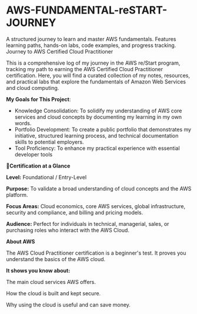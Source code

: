 # AWS-FUNDAMENTAL-reSTART-JOURNEY
A structured journey to learn and master AWS fundamentals. Features learning paths, hands-on labs, code examples, and progress tracking.
Journey to AWS Certified Cloud Practitioner

This is a comprehensive log of my journey in the AWS re/Start program, tracking my path to earning the AWS Certified Cloud Practitioner certification. Here, you will find a curated collection of my notes, resources, and practical labs that explore the fundamentals of Amazon Web Services and cloud computing.

**My Goals for This Project**:

-  Knowledge Consolidation: To solidify my understanding of AWS core services and cloud concepts by documenting my learning in my own words.
-  Portfolio Development: To create a public portfolio that demonstrates my initiative, structured learning process, and technical documentation skills to potential employers.
-  Tool Proficiency: To enhance my practical experience with essential developer tools

 **📜Certification at a Glance**

 **Level:**  Foundational / Entry-Level

**Purpose:**  To validate a broad understanding of cloud concepts and the AWS platform.

**Focus Areas:**  Cloud economics, core AWS services, global infrastructure, security and compliance, and billing and pricing models.

**Audience:**  Perfect for individuals in technical, managerial, sales, or purchasing roles who interact with the AWS Cloud.



 **About AWS**

 The AWS Cloud Practitioner certification is a beginner's test. It proves you understand the basics of the AWS cloud.

**It shows you know about:**

The main cloud services AWS offers.

How the cloud is built and kept secure.

Why using the cloud is useful and can save money.
  





